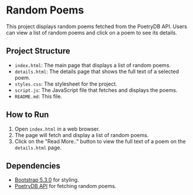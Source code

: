 # Random Poems

This project displays random poems fetched from the PoetryDB API. Users can view a list of random poems and click on a poem to see its details.

## Project Structure

- `index.html`: The main page that displays a list of random poems.
- `details.html`: The details page that shows the full text of a selected poem.
- `styles.css`: The stylesheet for the project.
- `script.js`: The JavaScript file that fetches and displays the poems.
- `README.md`: This file.

## How to Run

1. Open `index.html` in a web browser.
2. The page will fetch and display a list of random poems.
3. Click on the "Read More.." button to view the full text of a poem on the `details.html` page.

## Dependencies

- [Bootstrap 5.3.0](https://getbootstrap.com/) for styling.
- [PoetryDB API](https://poetrydb.org/) for fetching random poems.
